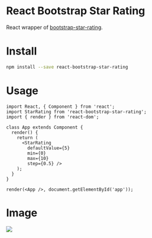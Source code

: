# React Bootstrap Star Rating

React wrapper of [bootstrap-star-rating](https://github.com/kartik-v/bootstrap-star-rating).

# Install

```sh
npm install --save react-bootstrap-star-rating
```

# Usage

```
import React, { Component } from 'react';
import StarRating from 'react-bootstrap-star-rating';
import { render } from 'react-dom';

class App extends Component {
  render() {
    return (
      <StarRating
        defaultValue={5}
        min={0}
        max={10}
        step={0.5} />
    );
  }
}

render(<App />, document.getElementById('app'));
```

# Image

![](http://g.recordit.co/4LXXLC78RQ.gif)
